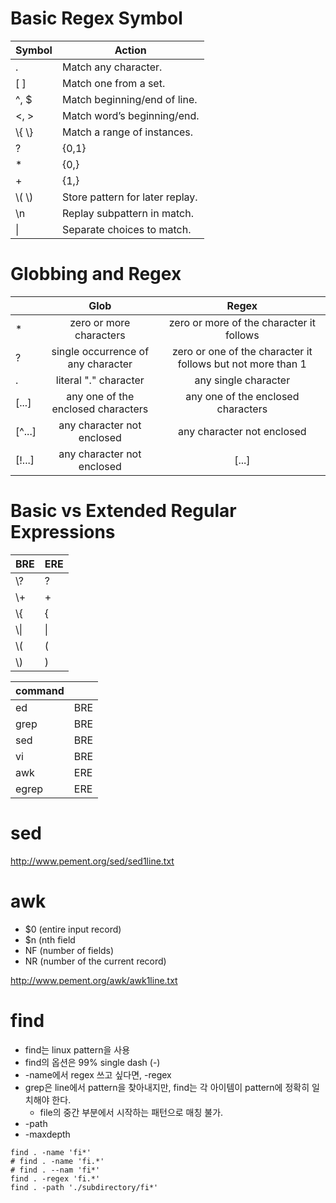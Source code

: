 # Basic Regex Symbol

| Symbol | Action |
|---|---|
| . | Match any character. |
| [ ] | Match one from a set. |
| ^, $ | Match beginning/end of line. |
| \<, \> | Match word’s beginning/end. |
| \\{ \\} | Match a range of instances. |
| ? | \{0,1\} |
| * | \{0,\} |
| + | \{1,\} |
| \\( \\) | Store pattern for later replay. |
| \n | Replay subpattern in match. |
| \| | Separate choices to match. |

# Globbing and Regex

| | Glob | Regex |
|--- | :---: | :---: |
| * | zero or more characters | zero or more of the character it follows |
| ? |	single occurrence of any character | zero or one of the character it follows but not more than 1 |
| . |	literal "." character | any single character |
| [...] | any one of the enclosed characters | any one of the enclosed characters |
| [^...] | any character not enclosed | any character not enclosed |
| [!...] | any character not enclosed | [...] |

# Basic vs Extended Regular Expressions

| BRE | ERE |
|---|---|
| \\? | ? |
| \\+ | + |
| \\{ | { |
| \\\| | \| |
| \\( | ( |
| \\) | ) |

| command | |
|---|---|
| ed | BRE |
| grep | BRE |
| sed | BRE |
| vi | BRE |
| awk | ERE |
| egrep | ERE |

# sed

http://www.pement.org/sed/sed1line.txt

# awk

* $0 (entire input record)
* $n (nth field
* NF (number of fields)
* NR (number of the current record)

http://www.pement.org/awk/awk1line.txt

# find

* find는 linux pattern을 사용
* find의 옵션은 99% single dash (-)
* -name에서 regex 쓰고 싶다면, -regex
* grep은 line에서 pattern을 찾아내지만, find는 각 아이템이 pattern에 정확히 일치해야 한다.
  * file의 중간 부분에서 시작하는 패턴으로 매칭 불가.
* -path
* -maxdepth

```
find . -name 'fi*'
# find . -name 'fi.*'
# find . --nam 'fi*'
find . -regex 'fi.*'
find . -path './subdirectory/fi*'
```
